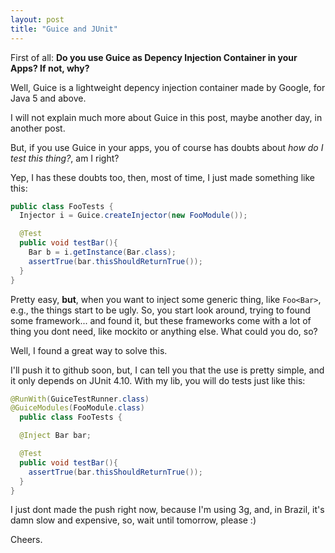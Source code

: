 ```yaml
---
layout: post
title: "Guice and JUnit"
---
```


First of all: **Do you use Guice as Depency Injection Container in your Apps? If not, why?**

Well, Guice is a lightweight depency injection container made by Google, for Java 5 and above.

I will not explain much more about Guice in this post, maybe another day, in another post.

But, if you use Guice in your apps, you of course has doubts about *how do I test this thing?*, am I right?

Yep, I has these doubts too, then, most of time, I just made something like this:

```java
public class FooTests {
  Injector i = Guice.createInjector(new FooModule());

  @Test
  public void testBar(){
    Bar b = i.getInstance(Bar.class);
    assertTrue(bar.thisShouldReturnTrue());
  }
}
```

Pretty easy, **but**, when you want to inject some generic thing, like `Foo<Bar>`, e.g., the things start to be ugly. So, you start look around, trying to found some framework... and found it, but these frameworks come with a lot of thing you dont need, like mockito or anything else. What could you do, so?

Well, I found a great way to solve this.

I'll push it to github soon, but, I can tell you that the use is pretty simple, and it only depends on JUnit 4.10. With my lib, you will do tests just like this:

```java
@RunWith(GuiceTestRunner.class)
@GuiceModules(FooModule.class)
  public class FooTests {

  @Inject Bar bar;

  @Test
  public void testBar(){
    assertTrue(bar.thisShouldReturnTrue());
  }
}
```

I just dont made the push right now, because I'm using 3g, and, in Brazil, it's damn slow and expensive, so, wait until tomorrow, please :)

Cheers.
